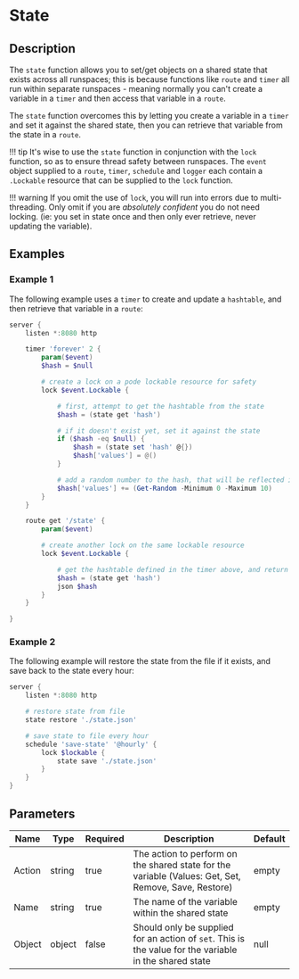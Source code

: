 # State

## Description

The `state` function allows you to set/get objects on a shared state that exists across all runspaces; this is because functions like `route` and `timer` all run within separate runspaces - meaning normally you can't create a variable in a `timer` and then access that variable in a `route`.

The `state` function overcomes this by letting you create a variable in a `timer` and set it against the shared state, then you can retrieve that variable from the state in a `route`.

!!! tip
    It's wise to use the `state` function in conjunction with the `lock` function, so as to ensure thread safety between runspaces. The `event` object supplied to a `route`, `timer`, `schedule` and `logger` each contain a `.Lockable` resource that can be supplied to the `lock` function.

!!! warning
    If you omit the use of `lock`, you will run into errors due to multi-threading. Only omit if you are *absolutely confident* you do not need locking. (ie: you set in state once and then only ever retrieve, never updating the variable).

## Examples

### Example 1

The following example uses a `timer` to create and update a `hashtable`, and then retrieve that variable in a `route`:

```powershell
server {
    listen *:8080 http

    timer 'forever' 2 {
        param($event)
        $hash = $null

        # create a lock on a pode lockable resource for safety
        lock $event.Lockable {

            # first, attempt to get the hashtable from the state
            $hash = (state get 'hash')

            # if it doesn't exist yet, set it against the state
            if ($hash -eq $null) {
                $hash = (state set 'hash' @{})
                $hash['values'] = @()
            }

            # add a random number to the hash, that will be reflected in the state
            $hash['values'] += (Get-Random -Minimum 0 -Maximum 10)
        }
    }

    route get '/state' {
        param($event)

        # create another lock on the same lockable resource
        lock $event.Lockable {

            # get the hashtable defined in the timer above, and return it as json
            $hash = (state get 'hash')
            json $hash
        }
    }

}
```

### Example 2

The following example will restore the state from the file if it exists, and save back to the state every hour:

```powershell
server {
    listen *:8080 http

    # restore state from file
    state restore './state.json'

    # save state to file every hour
    schedule 'save-state' '@hourly' {
        lock $lockable {
            state save './state.json'
        }
    }
}
```

## Parameters

| Name | Type | Required | Description | Default |
| ---- | ---- | -------- | ----------- | ------- |
| Action | string | true | The action to perform on the shared state for the variable (Values: Get, Set, Remove, Save, Restore) | empty |
| Name | string | true | The name of the variable within the shared state | empty |
| Object | object | false | Should only be supplied for an action of `set`. This is the value for the variable in the shared state | null |
